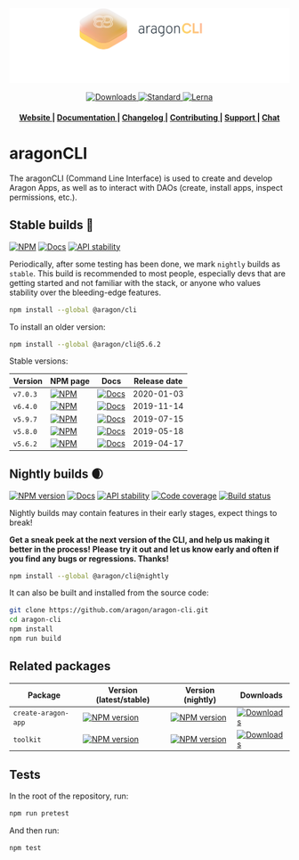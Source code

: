 ![aragonCLI logo](/docs/assets/brand/aragoncli.png)

<div align="center">
  <!-- Downloads -->
  <a href="https://npmjs.org/package/@aragon/cli">
    <img src="https://img.shields.io/npm/dm/@aragon/cli.svg?style=flat-square"
      alt="Downloads" />
  </a>
  <!-- Standard -->
  <a href="https://standardjs.com">
    <img src="https://img.shields.io/badge/code%20style-standard-brightgreen.svg?style=flat-square"
      alt="Standard" />
  </a>
  <!-- Lerna -->
  <a href="https://lerna.js.org/">
    <img src="https://img.shields.io/badge/maintained%20with-lerna-blueviolet.svg?style=flat-square"
      alt="Lerna" />
  </a>
</div>

<div align="center">
  <h4>
    <a href="https://aragon.org">
      Website
    </a>
    <span> | </span>
    <a href="https://hack.aragon.org/docs/cli-intro.html">
      Documentation
    </a>
    <span> | </span>
    <a href="CHANGELOG.md">
      Changelog
    </a>
    <span> | </span>
    <a href="CONTRIBUTING.md">
      Contributing
    </a>
    <span> | </span>
    <a href="https://spectrum.chat/aragon">
      Support
    </a>
    <span> | </span>
    <a href="https://discordapp.com/channels/672466989217873929/684472917542830092">
      Chat
    </a>
  </h4>
</div>

# aragonCLI

The aragonCLI (Command Line Interface) is used to create and develop Aragon Apps, as well as to
interact with DAOs (create, install apps, inspect permissions, etc.).

## Stable builds 🌳

[![NPM][latest-stable-npm-badge]][npm-link]
[![Docs][latest-stable-docs-badge]][latest-stable-docs-link]
[![API stability][stability-stable-badge]][stability-docs-link]

Periodically, after some testing has been done, we mark `nightly` builds as `stable`.
This build is recommended to most people, especially devs that are getting started and not familiar
with the stack, or anyone who values stability over the bleeding-edge features.

```sh
npm install --global @aragon/cli
```

To install an older version:

```sh
npm install --global @aragon/cli@5.6.2
```

Stable versions:

| Version  | NPM page                              | Docs                                     | Release date |
| -------- | ------------------------------------- | ---------------------------------------- | ------------ |
| `v7.0.3` | [![NPM][703-npm-badge]][703-npm-link] | [![Docs][703-docs-badge]][703-docs-link] | 2020-01-03   |
| `v6.4.0` | [![NPM][640-npm-badge]][640-npm-link] | [![Docs][640-docs-badge]][640-docs-link] | 2019-11-14   |
| `v5.9.7` | [![NPM][597-npm-badge]][597-npm-link] | [![Docs][597-docs-badge]][597-docs-link] | 2019-07-15   |
| `v5.8.0` | [![NPM][580-npm-badge]][580-npm-link] | [![Docs][580-docs-badge]][580-docs-link] | 2019-05-18   |
| `v5.6.2` | [![NPM][562-npm-badge]][562-npm-link] | [![Docs][562-docs-badge]][562-docs-link] | 2019-04-17   |

[latest-stable-npm-badge]: https://img.shields.io/npm/v/@aragon/cli/stable.svg?style=flat-square
[latest-stable-docs-badge]: https://img.shields.io/badge/docs-latest%20stable-blue.svg?style=flat-square
[latest-stable-docs-link]: https://hack.aragon.org/docs/cli-intro.html
[703-npm-badge]: https://img.shields.io/badge/npm-v7.0.3-blue.svg?style=flat-square
[703-npm-link]: https://www.npmjs.com/package/@aragon/cli/v/7.0.3
[703-docs-badge]: https://img.shields.io/badge/docs-v7.0.3-blue.svg?style=flat-square
[703-docs-link]: https://github.com/aragon/aragon-cli/blob/v7.0.3/docs/Intro.md
[640-npm-badge]: https://img.shields.io/badge/npm-v6.4.0-blue.svg?style=flat-square
[640-npm-link]: https://www.npmjs.com/package/@aragon/cli/v/6.4.0
[640-docs-badge]: https://img.shields.io/badge/docs-v6.4.0-blue.svg?style=flat-square
[640-docs-link]: https://github.com/aragon/aragon-cli/blob/v6.4.0/docs/Intro.md
[597-npm-badge]: https://img.shields.io/badge/npm-v5.9.7-blue.svg?style=flat-square
[597-npm-link]: https://www.npmjs.com/package/@aragon/cli/v/5.9.7
[597-docs-badge]: https://img.shields.io/badge/docs-v5.9.7-blue.svg?style=flat-square
[597-docs-link]: https://github.com/aragon/aragon-cli/blob/v5.9.7/docs/Intro.md
[580-npm-badge]: https://img.shields.io/badge/npm-v5.8.0-blue.svg?style=flat-square
[580-npm-link]: https://www.npmjs.com/package/@aragon/cli/v/5.7.0
[580-docs-badge]: https://img.shields.io/badge/docs-v5.8.0-blue.svg?style=flat-square
[580-docs-link]: https://github.com/aragon/aragon-cli/blob/v5.8.0/docs/Intro.md
[562-npm-badge]: https://img.shields.io/badge/npm-v5.6.2-blue.svg?style=flat-square
[562-npm-link]: https://www.npmjs.com/package/@aragon/cli/v/5.6.2
[562-docs-badge]: https://img.shields.io/badge/docs-v5.6.2-blue.svg?style=flat-square
[562-docs-link]: https://github.com/aragon/aragon-cli/blob/fcaca8be1cb1833ceef515d3eae34b2e1f2ef88d/docs/Intro.md

## Nightly builds 🌒

[![NPM version][nightly-npm-badge]][npm-link]
[![Docs][nightly-docs-badge]][nightly-docs-link]
[![API stability][stability-experimental-badge]][stability-docs-link]
[![Code coverage][nightly-coverage-badge]][nightly-coverage-link]
[![Build status][nightly-build-badge]][nightly-build-link]

Nightly builds may contain features in their early stages, expect things to break!

**Get a sneak peek at the next version of the CLI, and help us making it better in the process!**
**Please try it out and let us know early and often if you find any bugs or regressions. Thanks!**

```sh
npm install --global @aragon/cli@nightly
```

It can also be built and installed from the source code:

```sh
git clone https://github.com/aragon/aragon-cli.git
cd aragon-cli
npm install
npm run build
```

[nightly-npm-badge]: https://img.shields.io/npm/v/@aragon/cli/nightly.svg?style=flat-square&color=blueviolet
[nightly-docs-badge]: https://img.shields.io/badge/docs-master-blue.svg?style=flat-square
[nightly-docs-link]: https://hack.aragon.org/docs/cli-intro.html
[nightly-coverage-badge]: https://img.shields.io/coveralls/aragon/aragon-cli.svg?style=flat-square
[nightly-coverage-link]: https://coveralls.io/github/aragon/aragon-cli
[nightly-build-badge]: https://img.shields.io/travis/aragon/aragon-cli/master.svg?style=flat-square
[nightly-build-link]: https://travis-ci.org/aragon/aragon-cli/branches
[npm-link]: https://npmjs.org/package/@aragon/cli
[stability-stable-badge]: https://img.shields.io/badge/stability-stable-brightgreen.svg?style=flat-square
[stability-experimental-badge]: https://img.shields.io/badge/stability-experimental-orange.svg?style=flat-square
[stability-docs-link]: https://nodejs.org/api/documentation.html#documentation_stability_index

## Related packages

| Package             | Version (latest/stable)                               | Version (nightly)                                             | Downloads                                                 |
| ------------------- | ----------------------------------------------------- | ------------------------------------------------------------- | --------------------------------------------------------- |
| `create-aragon-app` | [![NPM version][caa-npm-badge]][caa-npm-link]         | [![NPM version][caa-npm-badge-nightly]][caa-npm-link]         | [![Downloads][caa-downloads-badge]][caa-npm-link]         |
| `toolkit`           | [![NPM version][toolkit-npm-badge]][toolkit-npm-link] | [![NPM version][toolkit-npm-badge-nightly]][toolkit-npm-link] | [![Downloads][toolkit-downloads-badge]][toolkit-npm-link] |

[caa-npm-badge]: https://img.shields.io/npm/v/create-aragon-app/latest.svg?style=flat-square
[caa-npm-link]: https://npmjs.org/package/create-aragon-app
[caa-npm-badge-nightly]: https://img.shields.io/npm/v/create-aragon-app/nightly.svg?style=flat-square&color=blueviolet
[caa-downloads-badge]: https://img.shields.io/npm/dm/create-aragon-app.svg?style=flat-square
[toolkit-npm-badge]: https://img.shields.io/npm/v/@aragon/toolkit/latest.svg?style=flat-square
[toolkit-npm-link]: https://npmjs.org/package/@aragon/toolkit
[toolkit-npm-badge-nightly]: https://img.shields.io/npm/v/@aragon/toolkit/nightly.svg?style=flat-square&color=blueviolet
[toolkit-downloads-badge]: https://img.shields.io/npm/dm/@aragon/toolkit.svg?style=flat-square

## Tests

In the root of the repository, run:

```sh
npm run pretest
```

And then run:

```sh
npm test
```
